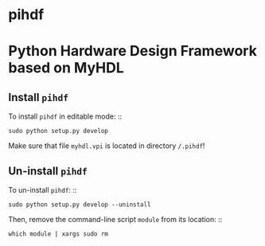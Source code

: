 # pihdf
Python Hardware Design Framework based on MyHDL
===============================================

Install ``pihdf`` 
-----------------

To install ``pihdf`` in editable mode: ::

    sudo python setup.py develop

Make sure that file ``myhdl.vpi`` is located in directory ``/.pihdf``!


Un-install `pihdf`
------------------------

To un-install ``pihdf``: ::

    sudo python setup.py develop --uninstall

Then, remove the command-line script ``module`` from its location: ::

    which module | xargs sudo rm
